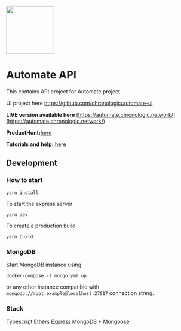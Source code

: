 [<img src="https://s3.amazonaws.com/chronologic.network/ChronoLogic_logo.svg" width="128px">](https://github.com/chronologic)

# Automate API

This contains API project for Automate project.

UI project here https://github.com/chronologic/automate-ui

__LIVE version available here__ [https://automate.chronologic.network/](https://automate.chronologic.network/)

__ProductHunt:__[here](https://www.producthunt.com/posts/automate-1)

__Tutorials and help:__ [here](https://blog.chronologic.network/automate/home)


## Development
### How to start

`yarn install`

To start the express server

`yarn dev`

To create a production build

`yarn build`

### MongoDB

Start MongoDB instance using 

`docker-compose -f mongo.yml up`

or any other instance compatible with `mongodb://root:example@localhost:27017` connection string.

### Stack

Typescript
Ethers
Express
MongoDB + Mongoose
